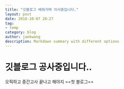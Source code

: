 ```yaml
---
title: "깃블로그 배워가며 이사중입니다."
layout: post
date: 2018-10-07 20:27
tag:
- temp
category: blog
author: jaekwang
description: Markdown summary with different options
---
```


# 깃블로그 공사중입니다..

오픽하고 중간고사 끝나고 해야지
==첫 블로그==

